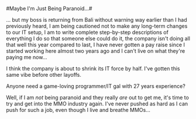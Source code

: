 #Maybe I'm Just Being Paranoid...#

... but my boss is returning from Bali without warning way earlier than I had previously heard, I am being cautioned not to make any long-term changes to our IT setup, I am to write complete step-by-step descriptions of everything I do so that someone else could do it, the company isn't doing all that well this year compared to last, I have never gotten a pay raise since I started working here almost two years ago and I can't live on what they're paying me now...

I think the company is about to shrink its IT force by half. I've gotten this same vibe before other layoffs.

Anyone need a game-loving programmer/IT gal with 27 years experience?

Well, if I am *not* being paranoid and they really *are* out to get me, it's time to try and get into the MMO industry again. I've never pushed as hard as I can push for such a job, even though I live and breathe MMOs...
